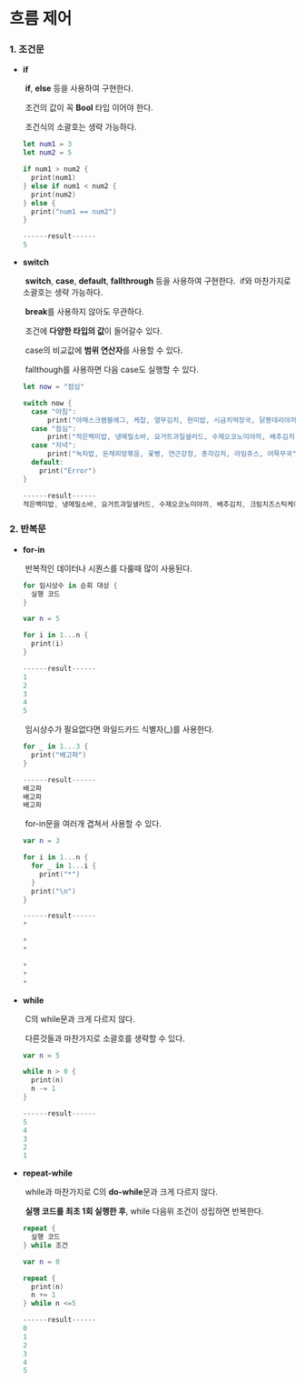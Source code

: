# 흐름 제어

### 1. 조건문

* **if**

  ​	**if**, **else** 등을 사용하여 구현한다.

  ​	조건의 값이 꼭 **Bool** 타입 이어야 한다.

  ​	조건식의 소괄호는 생략 가능하다.

  ```swift
  let num1 = 3
  let num2 = 5
  
  if num1 > num2 {
    print(num1)
  } else if num1 < num2 {
    print(num2)
  }	else {
    print("num1 == num2")
  }
  
  ------result------
  5
  ```

* **switch**

  ​	**switch**, **case**, **default**, **fallthrough** 등을 사용하여 구현한다.
  ​	if와 마찬가지로 소괄호는 생략 가능하다. 

  ​	**break**를 사용하지 않아도 무관하다.

  ​	조건에 **다양한 타입의 값**이 들어갈수 있다.

  ​	case의 비교값에 **범위 연산자**를 사용할 수 있다.

  ​	fallthough를 사용하면 다음 case도 실행할 수 있다.

  ```swift
  let now = "점심"
  
  switch now {
  	case "아침":
   		print("야채스크램블에그, 케찹, 열무김치, 현미밥, 시금치떡장국, 닭봉데리야끼구이, 참다래쥬스")
    case "점심":
    	print("적은백미밥, 냉메밀소바, 요거트과일샐러드, 수제오코노미야끼, 배추김치, 크림치즈스틱케이크")
    case "저녁":
    	print("녹차밥, 돈채피망볶음, 꽃빵, 연근강정, 총각김치, 라임쥬스, 어묵무국")
    default:
      print("Error")
  }
  
  ------result------
  적은백미밥, 냉메밀소바, 요거트과일샐러드, 수제오코노미야끼, 배추김치, 크림치즈스틱케이크
  ```

  

### 2. 반복문

* **for-in**

  ​	반복적인 데이터나 시퀀스를 다룰때 많이 사용된다.

  ```swift
  for 임시상수 in 순회 대상 {
    실행 코드
  }
  ```

  ```swift
  var n = 5
  
  for i in 1...n {
    print(i)
  }
  
  ------result------
  1
  2
  3
  4
  5
  ```

  ​	임시상수가 필요없다면 와일드카드 식별자(_)를 사용한다.

  ```swift
  for _ in 1...3 {
    print("배고파")
  }
  
  ------result------
  배고파
  배고파
  배고파
  ```

  ​	for-in문을 여러개 겹쳐서 사용할 수 있다.

  ```swift
  var n = 3
  
  for i in 1...n {
    for _ in 1...i {
      print("*")
    }
    print("\n")
  }
  
  ------result------
  *
  
  *
  *
  
  *
  *
  *
  ```

* **while**

  ​	C의 while문과 크게 다르지 않다.

  ​	다른것들과 마찬가지로 소괄호를 생략할 수 있다.

  ```swift
  var n = 5
  
  while n > 0 {
    print(n)
    n -= 1
  }
  
  ------result------
  5
  4
  3
  2
  1
  ```


* **repeat-while**

  ​	while과 마찬가지로 C의 **do-while**문과 크게 다르지 않다.

  ​	**실행 코드를 최초 1회 실행한 후**, while 다음위 조건이 성립하면 반복한다.

  ```swift
  repeat {
    실행 코드
  } while 조건
  ```

  ```swift
  var n = 0
  
  repeat {
    print(n)
    n += 1
  } while n <=5
  
  ------result------
  0
  1
  2
  3
  4
  5
  ```

  
